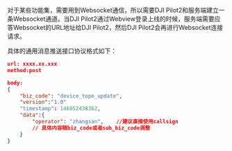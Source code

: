 
对于某些功能集，需要用到Websocket通信，所以需要DJI Pilot2和服务端建立一条Websocket通道。当DJI Pilot2通过Webview登录上线的时候，服务端需要应答Websocket的URL地址给DJI Pilot2，然后DJI Pilot2会再进行Websocket连接请求。

具体的通用消息推送接口协议格式如下：

```json
url: xxxx.xx.xxx  
method:post

body:
{
    "biz_code": "device_topo_update",
    "version":"1.0"
    "timestamp": 146052438362,
    "data":{
        "operator": "zhangsan",    //建议直接使用callsign
        // 具体内容随biz_code或者sub_biz_code调整
    }
}
```
